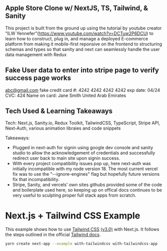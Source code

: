 
## Apple Store Clone w/ NextJS, TS, Tailwind, & Sanity

This project is built from the ground up using the tutorial by youtube creator "ILW Yennefer"(https://www.youtube.com/watch?v=DCTuw2P6DCU) to learn how to construct, plug in, and manage a deployed E-commerce platform from making it mobile-first reponsive on the frontend to structuring schemas and types so that sanity and next can seamlessly handle the user data management with Redux

## Fake User data to enter into stripe page to verify success page works
abc@gmail.com
fake credit card #: 4242 4242 4242 4242
exp date: 04/24 CVC: 424
Name on card: Jane Smith
United Arab Emirates

## Tech Used & Learning Takeaways

Tech: Next.js, Sanity.io, Redux Toolkit, TailwindCSS, TypeScript, Stripe API, Next-Auth, various animation libraies and code snippets

Takeaways: 
- Plugged in next-auth for signin using google dev console and sanity studio to allow the acknowledgement of credentials and successfully redirect user back to main site upon signin success.
- With every project compatibility issues pop up, here next-auth was initially incompatible with my node version 18. The most current vercel fix was to use the "--ignore-engines" flag but hopefully future versions fix that incompatibility.
- Stripe, Sanity, and vercels' own sites githubs provided some of the code and boilerplate used here, so keeping up on offical docs continues to be very useful to sculpting proper full stack apps from scratch.

# Next.js + Tailwind CSS Example

This example shows how to use [Tailwind CSS](https://tailwindcss.com/) [(v3.0)](https://tailwindcss.com/blog/tailwindcss-v3) with Next.js. It follows the steps outlined in the official [Tailwind docs](https://tailwindcss.com/docs/guides/nextjs).

```bash
yarn create next-app --example with-tailwindcss with-tailwindcss-app
```
